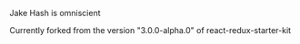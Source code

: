 Jake Hash is omniscient

Currently forked from the version "3.0.0-alpha.0" of react-redux-starter-kit
